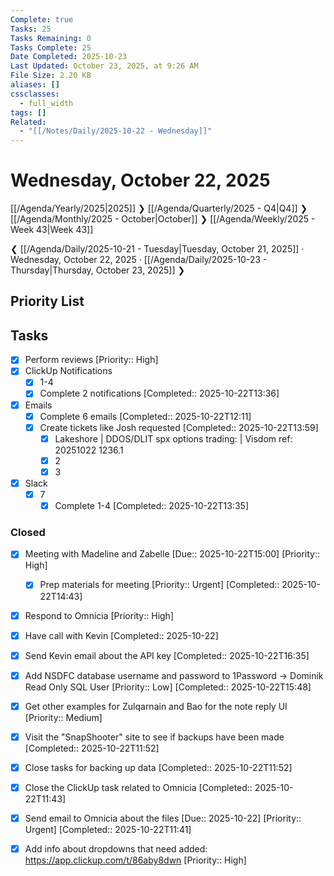 ```yaml
---
Complete: true
Tasks: 25
Tasks Remaining: 0
Tasks Complete: 25
Date Completed: 2025-10-23
Last Updated: October 23, 2025, at 9:26 AM
File Size: 2.20 KB
aliases: []
cssclasses:
  - full_width
tags: []
Related:
  - "[[/Notes/Daily/2025-10-22 - Wednesday]]"
---
```

# Wednesday, October 22, 2025

[[/Agenda/Yearly/2025|2025]] ❯ [[/Agenda/Quarterly/2025 - Q4|Q4]] ❯ [[/Agenda/Monthly/2025 - October|October]] ❯ [[/Agenda/Weekly/2025 - Week 43|Week 43]]

❮ [[/Agenda/Daily/2025-10-21 - Tuesday|Tuesday, October 21, 2025]] · Wednesday, October 22, 2025 · [[/Agenda/Daily/2025-10-23 - Thursday|Thursday, October 23, 2025]] ❯

## Priority List
## Tasks


- [x] Perform reviews [Priority:: High]
- [x] ClickUp Notifications
    - [x] 1-4
    - [x] Complete 2 notifications [Completed:: 2025-10-22T13:36]
- [x] Emails
    - [x] Complete 6 emails [Completed:: 2025-10-22T12:11]
    - [x] Create tickets like Josh requested [Completed:: 2025-10-22T13:59]
        - [x] Lakeshore | DDOS/DLIT spx options trading: | Visdom ref: 20251022 1236.1
        - [x] 2
        - [x] 3
- [x] Slack
    - [x] 7
        - [x] Complete 1-4 [Completed:: 2025-10-22T13:35]

### Closed

- [x] Meeting with Madeline and Zabelle [Due:: 2025-10-22T15:00] [Priority:: High]
    - [x] Prep materials for meeting  [Priority:: Urgent] [Completed:: 2025-10-22T14:43]
- [x] Respond to Omnicia [Priority:: High]
- [x] Have call with Kevin [Completed:: 2025-10-22]
- [x] Send Kevin email about the API key [Completed:: 2025-10-22T16:35]
- [x] Add NSDFC database username and password to 1Password -> Dominik Read Only SQL User [Priority:: Low] [Completed:: 2025-10-22T15:48]
- [x] Get other examples for Zulqarnain and Bao for the note reply UI [Priority:: Medium] 
- [x] Visit the "SnapShooter" site to see if backups have been made [Completed:: 2025-10-22T11:52]
- [x] Close tasks for backing up data [Completed:: 2025-10-22T11:52]
- [x] Close the ClickUp task related to Omnicia [Completed:: 2025-10-22T11:43]
- [x] Send email to Omnicia about the files [Due:: 2025-10-22] [Priority:: Urgent] [Completed:: 2025-10-22T11:41]

- [x] Add info about dropdowns that need added: https://app.clickup.com/t/86aby8dwn [Priority:: High]